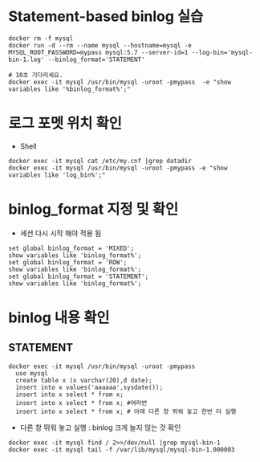 # Statement-based binlog 실습
```
docker rm -f mysql
docker run -d --rm --name mysql --hostname=mysql -e MYSQL_ROOT_PASSWORD=mypass mysql:5.7 --server-id=1 --log-bin='mysql-bin-1.log' --binlog_format='STATEMENT'

# 10초 기다리세요.
docker exec -it mysql /usr/bin/mysql -uroot -pmypass  -e "show variables like '%binlog_format%';"
```

# 로그 포멧 위치 확인
* Shell
```
docker exec -it mysql cat /etc/my.cnf |grep datadir
docker exec -it mysql /usr/bin/mysql -uroot -pmypass -e "show variables like 'log_bin%';"
```

# binlog_format 지정 및 확인
* 세션 다시 시작 해야 적용 됨 
```
set global binlog_format = 'MIXED';
show variables like 'binlog_format%';
set global binlog_format = 'ROW';
show variables like 'binlog_format%';
set global binlog_format = 'STATEMENT';
show variables like 'binlog_format%';

```
# binlog 내용 확인
## STATEMENT
```
docker exec -it mysql /usr/bin/mysql -uroot -pmypass
  use mysql
  create table x (x varchar(20),d date);
  insert into x values('aaaaaa',sysdate());
  insert into x select * from x;
  insert into x select * from x; #여러번
  insert into x select * from x; # 아래 다른 창 뛰워 놓고 한번 더 실행
```
* 다른 창 뛰워 놓고 실행 : binlog 크게 늘지 않는 것 확인
```
docker exec -it mysql find / 2>>/dev/null |grep mysql-bin-1
docker exec -it mysql tail -f /var/lib/mysql/mysql-bin-1.000003
```
